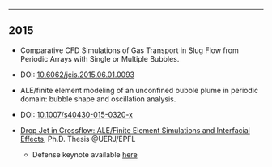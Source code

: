---
## 2015

- Comparative CFD Simulations of Gas Transport in Slug Flow from Periodic Arrays with Single or Multiple Bubbles. 
- DOI: [10.6062/jcis.2015.06.01.0093](https://dx.doi.org/10.6062/jcis.2015.06.01.0093)

- ALE/finite element modeling of an unconfined bubble plume in periodic domain: bubble shape and oscillation analysis. 
- DOI: [10.1007/s40430-015-0320-x](https://dx.doi.org/10.1007/s40430-015-0320-x)

- [Drop Jet in Crossflow: ALE/Finite Element Simulations and Interfacial Effects](../../../_media/portfolio/thesis2015.pdf), Ph.D. Thesis @UERJ/EPFL 
    - Defense keynote available [here](https://drive.google.com/file/d/1MqdBC5WofVbGjYzEsFht58EfkqH8Bd9w/view?usp=sharing)